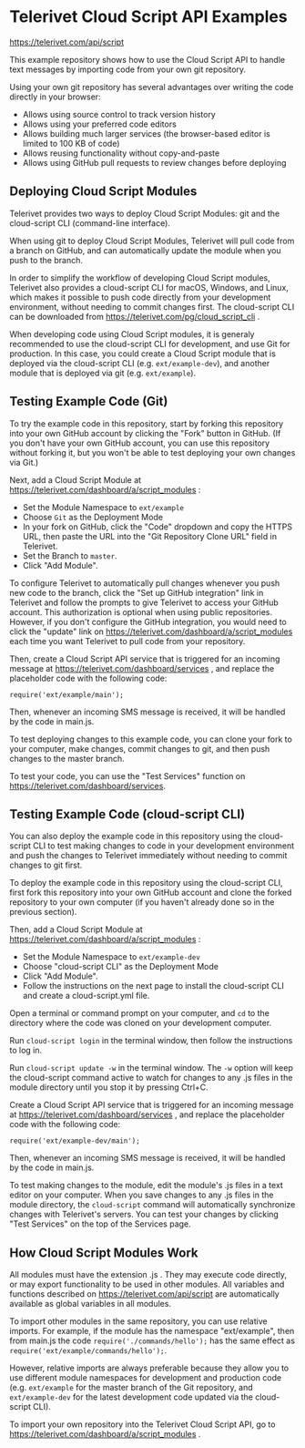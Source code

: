 # Telerivet Cloud Script API Examples

https://telerivet.com/api/script

This example repository shows how to use the Cloud Script API to handle text messages
by importing code from your own git repository.

Using your own git repository has several advantages over writing the code directly in your browser:

* Allows using source control to track version history
* Allows using your preferred code editors
* Allows building much larger services (the browser-based editor is limited to 100 KB of code)
* Allows reusing functionality without copy-and-paste
* Allows using GitHub pull requests to review changes before deploying

## Deploying Cloud Script Modules

Telerivet provides two ways to deploy Cloud Script Modules: git and the cloud-script CLI (command-line interface).

When using git to deploy Cloud Script Modules, Telerivet will pull code from a branch on GitHub, and can automatically update the module when you push to the branch.

In order to simplify the workflow of developing Cloud Script modules, Telerivet also provides a cloud-script CLI for macOS, Windows, and Linux, which makes it possible to push code directly from your development environment, without needing to commit changes first. The cloud-script CLI can be downloaded from https://telerivet.com/pg/cloud_script_cli .

When developing code using Cloud Script modules, it is generaly recommended to use the cloud-script CLI for development, and use Git for production. In this case, you could create a Cloud Script module that is deployed via the cloud-script CLI (e.g. `ext/example-dev`), and another module that is deployed via git (e.g. `ext/example`).

## Testing Example Code (Git)

To try the example code in this repository, start by forking this repository into your own GitHub account by clicking the "Fork" button in GitHub. (If you don't have your own GitHub account, you can use this repository without forking it, but you won't be able to test deploying your own changes via Git.)

Next, add a Cloud Script Module at https://telerivet.com/dashboard/a/script_modules :

* Set the Module Namespace to `ext/example`
* Choose `Git` as the Deployment Mode
* In your fork on GitHub, click the "Code" dropdown and copy the HTTPS URL, then paste the URL into the "Git Repository Clone URL" field in Telerivet.
* Set the Branch to `master`.
* Click "Add Module".

To configure Telerivet to automatically pull changes whenever you push new code to the branch, click the "Set up GitHub integration" link in Telerivet and follow the prompts to give Telerivet to access your GitHub account. This authorization is optional when using public repositories. However, if you don't configure the GitHub integration, you would need to click the "update" link on https://telerivet.com/dashboard/a/script_modules each time you want Telerivet to pull code from your repository.

Then, create a Cloud Script API service that is triggered for an incoming message at
https://telerivet.com/dashboard/services , and replace the placeholder code with the following code:

```
require('ext/example/main');
```

Then, whenever an incoming SMS message is received, it will be handled by the code in main.js.

To test deploying changes to this example code, you can clone your fork to your computer, make changes, commit changes to git, and then push changes to the master branch.

To test your code, you can use the "Test Services" function on https://telerivet.com/dashboard/services.

## Testing Example Code (cloud-script CLI)

You can also deploy the example code in this repository using the cloud-script CLI to test making changes to code in your development environment and push the changes to Telerivet immediately without needing to commit changes to git first.

To deploy the example code in this repository using the cloud-script CLI, first fork this repository into your own GitHub account and clone the forked repository to your own computer (if you haven't already done so in the previous section).

Then, add a Cloud Script Module at https://telerivet.com/dashboard/a/script_modules :

* Set the Module Namespace to `ext/example-dev`
* Choose "cloud-script CLI" as the Deployment Mode
* Click "Add Module".
* Follow the instructions on the next page to install the cloud-script CLI and create a cloud-script.yml file.

Open a terminal or command prompt on your computer, and `cd` to the directory where the code was cloned on your development computer.

Run `cloud-script login` in the terminal window, then follow the instructions to log in.

Run `cloud-script update -w` in the terminal window. The `-w` option will keep the cloud-script command active to watch for changes to any .js files in the module directory until you stop it by pressing Ctrl+C.

Create a Cloud Script API service that is triggered for an incoming message at
https://telerivet.com/dashboard/services , and replace the placeholder code with the following code:

```
require('ext/example-dev/main');
```

Then, whenever an incoming SMS message is received, it will be handled by the code in main.js.

To test making changes to the module, edit the module's .js files in a text editor on your computer. When you save changes to any .js files in the module directory, the `cloud-script` command will automatically synchronize changes with Telerivet's servers. You can test your changes by clicking "Test Services" on the top of the Services page.

## How Cloud Script Modules Work

All modules must have the extension .js . They may execute code directly, or may export functionality
to be used in other modules. All variables and functions described on https://telerivet.com/api/script
are automatically available as global variables in all modules.

To import other modules in the same repository, you can use relative imports. For example, if the module has the namespace "ext/example", then from main.js the code
`require('./commands/hello');` has the same effect as `require('ext/example/commands/hello');`.

However, relative imports are always preferable because they allow you to use different module namespaces
for development and production code (e.g. `ext/example` for the master branch of the Git repository, and `ext/example-dev` for the latest development code updated via the cloud-script CLI).

To import your own repository into the Telerivet Cloud Script API,
go to https://telerivet.com/dashboard/a/script_modules .
